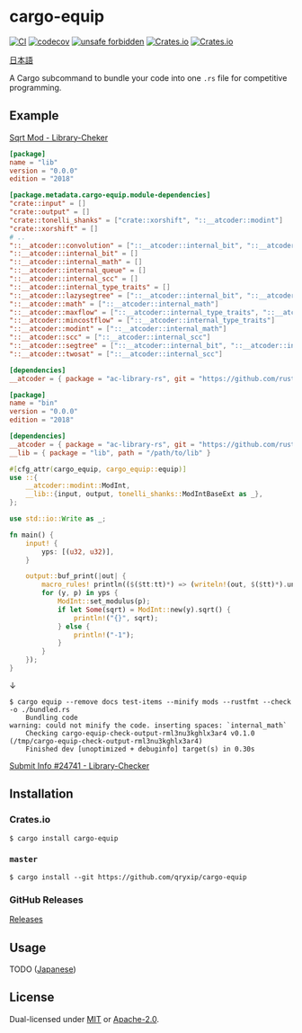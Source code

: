 # cargo-equip

[![CI](https://github.com/qryxip/cargo-equip/workflows/CI/badge.svg)](https://github.com/qryxip/cargo-equip/actions?workflow=CI)
[![codecov](https://codecov.io/gh/qryxip/cargo-equip/branch/master/graph/badge.svg)](https://codecov.io/gh/qryxip/cargo-equip/branch/master)
[![unsafe forbidden](https://img.shields.io/badge/unsafe-forbidden-success.svg)](https://github.com/rust-secure-code/safety-dance/)
[![Crates.io](https://img.shields.io/crates/v/cargo-equip.svg)](https://crates.io/crates/cargo-equip)
[![Crates.io](https://img.shields.io/crates/l/cargo-equip.svg)](https://crates.io/crates/cargo-equip)

[日本語](https://github.com/qryxip/cargo-equip/blob/master/README-ja.md)

A Cargo subcommand to bundle your code into one `.rs` file for competitive programming.

## Example

[Sqrt Mod - Library-Cheker](https://judge.yosupo.jp/problem/sqrt_mod)

```toml
[package]
name = "lib"
version = "0.0.0"
edition = "2018"

[package.metadata.cargo-equip.module-dependencies]
"crate::input" = []
"crate::output" = []
"crate::tonelli_shanks" = ["crate::xorshift", "::__atcoder::modint"]
"crate::xorshift" = []
# ..
"::__atcoder::convolution" = ["::__atcoder::internal_bit", "::__atcoder::modint"]
"::__atcoder::internal_bit" = []
"::__atcoder::internal_math" = []
"::__atcoder::internal_queue" = []
"::__atcoder::internal_scc" = []
"::__atcoder::internal_type_traits" = []
"::__atcoder::lazysegtree" = ["::__atcoder::internal_bit", "::__atcoder::segtree"]
"::__atcoder::math" = ["::__atcoder::internal_math"]
"::__atcoder::maxflow" = ["::__atcoder::internal_type_traits", "::__atcoder::internal_queue"]
"::__atcoder::mincostflow" = ["::__atcoder::internal_type_traits"]
"::__atcoder::modint" = ["::__atcoder::internal_math"]
"::__atcoder::scc" = ["::__atcoder::internal_scc"]
"::__atcoder::segtree" = ["::__atcoder::internal_bit", "::__atcoder::internal_type_traits"]
"::__atcoder::twosat" = ["::__atcoder::internal_scc"]

[dependencies]
__atcoder = { package = "ac-library-rs", git = "https://github.com/rust-lang-ja/ac-library-rs", branch = "replace-absolute-paths" }
```

```toml
[package]
name = "bin"
version = "0.0.0"
edition = "2018"

[dependencies]
__atcoder = { package = "ac-library-rs", git = "https://github.com/rust-lang-ja/ac-library-rs", branch = "replace-absolute-paths" }
__lib = { package = "lib", path = "/path/to/lib" }
```

```rust
#[cfg_attr(cargo_equip, cargo_equip::equip)]
use ::{
    __atcoder::modint::ModInt,
    __lib::{input, output, tonelli_shanks::ModIntBaseExt as _},
};

use std::io::Write as _;

fn main() {
    input! {
        yps: [(u32, u32)],
    }

    output::buf_print(|out| {
        macro_rules! println(($($tt:tt)*) => (writeln!(out, $($tt)*).unwrap()));
        for (y, p) in yps {
            ModInt::set_modulus(p);
            if let Some(sqrt) = ModInt::new(y).sqrt() {
                println!("{}", sqrt);
            } else {
                println!("-1");
            }
        }
    });
}
```

↓

```console
$ cargo equip --remove docs test-items --minify mods --rustfmt --check -o ./bundled.rs
    Bundling code
warning: could not minify the code. inserting spaces: `internal_math`
    Checking cargo-equip-check-output-rml3nu3kghlx3ar4 v0.1.0 (/tmp/cargo-equip-check-output-rml3nu3kghlx3ar4)
    Finished dev [unoptimized + debuginfo] target(s) in 0.30s
```

[Submit Info #24741 - Library-Checker](https://judge.yosupo.jp/submission/24741)

## Installation

### Crates.io

```console
$ cargo install cargo-equip
```

### `master`

```console
$ cargo install --git https://github.com/qryxip/cargo-equip
```

### GitHub Releases

[Releases](https://github.com/qryxip/cargo-equip/releases)

## Usage

TODO ([Japanese](https://github.com/qryxip/cargo-equip/blob/master/README-ja.md#使い方))

## License

Dual-licensed under [MIT](https://opensource.org/licenses/MIT) or [Apache-2.0](http://www.apache.org/licenses/LICENSE-2.0).
